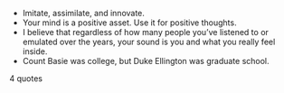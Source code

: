  - Imitate, assimilate, and innovate.
 - Your mind is a positive asset. Use it for positive thoughts.
 - I believe that regardless of how many people you’ve listened to or emulated over the years, your sound is you and what you really feel inside.
 - Count Basie was college, but Duke Ellington was graduate school.

4 quotes